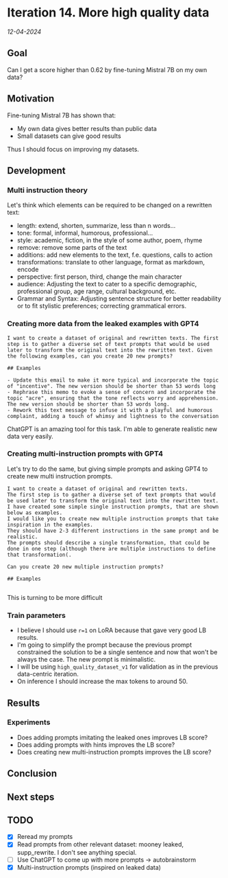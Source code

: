 # Iteration 14. More high quality data

_12-04-2024_

## Goal

Can I get a score higher than 0.62 by fine-tuning Mistral 7B on my own data?

## Motivation

Fine-tuning Mistral 7B has shown that:

- My own data gives better results than public data
- Small datasets can give good results

Thus I should focus on improving my datasets.

## Development

### Multi instruction theory

Let's think which elements can be required to be changed on a rewritten text:

- length: extend, shorten, summarize, less than n words...
- tone: formal, informal, humorous, professional...
- style: academic, fiction, in the style of some author, poem, rhyme
- remove: remove some parts of the text
- additions: add new elements to the text, f.e. questions, calls to action
- transformations: translate to other language, format as markdown, encode
- perspective: first person, third, change the main character
- audience: Adjusting the text to cater to a specific demographic, professional group, age range, cultural background, etc.
- Grammar and Syntax: Adjusting sentence structure for better readability or to fit stylistic preferences; correcting grammatical errors.

### Creating more data from the leaked examples with GPT4

```
I want to create a dataset of original and rewritten texts. The first step is to gather a diverse set of text prompts that would be used later to transform the original text into the rewritten text. Given the following examples, can you create 20 new prompts?

## Examples

- Update this email to make it more typical and incorporate the topic of "incentive". The new version should be shorter than 53 words long
- Rephrase this memo to evoke a sense of concern and incorporate the topic "acre", ensuring that the tone reflects worry and apprehension. The new version should be shorter than 53 words long.
- Rework this text message to infuse it with a playful and humorous complaint, adding a touch of whimsy and lightness to the conversation
```

ChatGPT is an amazing tool for this task. I'm able to generate realistic new data very easily.

### Creating multi-instruction prompts with GPT4

Let's try to do the same, but giving simple prompts and asking GPT4 to create new multi instruction prompts.

```
I want to create a dataset of original and rewritten texts.
The first step is to gather a diverse set of text prompts that would be used later to transform the original text into the rewritten text.
I have created some simple single instruction prompts, that are shown below as examples.
I would like you to create new multiple instruction prompts that take inspiration in the examples.
They should have 2-3 different instructions in the same prompt and be realistic.
The prompts should describe a single transformation, that could be done in one step (although there are multiple instructions to define that transformation(.

Can you create 20 new multiple instruction prompts?

## Examples


```

This is turning to be more difficult

### Train parameters

- I believe I should use `r=1` on LoRA because that gave very good LB results.
- I'm going to simplify the prompt because the previous prompt constrained the solution to be
  a single sentence and now that won't be always the case. The new prompt is minimalistic.
- I will be using `high_quality_dataset_v1` for validation as in the previous data-centric iteration.
- On inference I should increase the max tokens to around 50.

## Results

### Experiments

- Does adding prompts imitating the leaked ones improves LB score?
- Does adding prompts with hints improves the LB score?
- Does creating new multi-instruction prompts improves the LB score?

## Conclusion

## Next steps

## TODO

- [x] Reread my prompts
- [x] Read prompts from other relevant dataset: mooney leaked, supp_rewrite. I don't see anything special.
- [ ] Use ChatGPT to come up with more prompts -> autobrainstorm
- [x] Multi-instruction prompts (inspired on leaked data)

